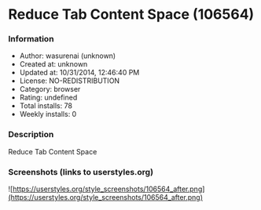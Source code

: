# Reduce Tab Content Space (106564)

### Information
- Author: wasurenai (unknown)
- Created at: unknown
- Updated at: 10/31/2014, 12:46:40 PM
- License: NO-REDISTRIBUTION
- Category: browser
- Rating: undefined
- Total installs: 78
- Weekly installs: 0


### Description
Reduce Tab Content Space


### Screenshots (links to userstyles.org)
![https://userstyles.org/style_screenshots/106564_after.png](https://userstyles.org/style_screenshots/106564_after.png)


